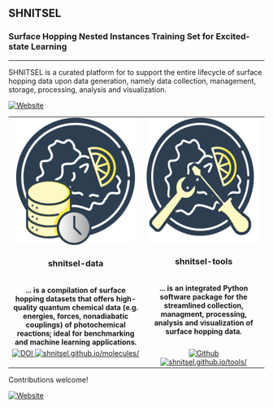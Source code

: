 ## SHNITSEL
### Surface Hopping Nested Instances Training Set for Excited-state Learning

-------------------------

SHNITSEL is a curated platform for to support the entire lifecycle of surface hopping data upon data generation, namely data collection, management, storage, processing, analysis and visualization.

[![Website](https://img.shields.io/badge/Website-shnitsel.github.io-yellow.svg)](https://shnitsel.github.io/)

<table>
  <tr>
    <td align="center" width="400" valign="top">
      <img src="https://github.com/SHNITSEL/shnitsel/blob/main/logo_shnitsel-data.png" height="250"><br>
      <h3><b>shnitsel-data<b></h3>
        <br>
        ... is a compilation of surface hopping datasets that offers high-quality quantum chemical data (e.g. energies, forces, nonadiabatic couplings) of photochemical reactions; ideal for benchmarking and machine learning applications.
        <br>
    </td>
    <td align="center" width="400" valign="top">
      <img src="https://github.com/SHNITSEL/shnitsel/blob/main/logo_shnitsel-tools.png" height="246"><br>
      <h3><b>shnitsel-tools<b></h3>
      <br>
      ... is an integrated Python software package for the streamlined collection, managment, processing, analysis and visualization of surface hopping data.
        <br>
    </td>
  </tr>
  <tr>
    <td align="center" width="400" valign="top">
        <a href="https://zenodo.org/records/15482819">
          <img src="https://img.shields.io/badge/Dataset-Zenodo-yellow.svg" alt="DOI">
        </a>
      <a href="https://shnitsel.github.io/molecules/">
          <img src="https://img.shields.io/badge/Website-shnitsel.github.io/molecules-yellow.svg" alt="shnitsel.github.io/molecules/">
      </a>
    </td>
    <td align="center" width="400" valign="top">
      <a href="https://github.com/SHNITSEL/shnitsel-tools">
          <img src="https://img.shields.io/badge/Code-Github-darkblue.svg" alt="Github">
      </a>
      <a href="https://shnitsel.github.io/tools/">
          <img src="https://img.shields.io/badge/Website-shnitsel.github.io/tools-yellow.svg" alt="shnitsel.github.io/tools/">
      </a>
    </td>
  </tr>
</table>

Contributions welcome!

[![Website](https://img.shields.io/badge/Website-shnitsel.github.io-yellow.svg)](https://shnitsel.github.io/)

<!--
**SHNITSEL/shnitsel** is a ✨ _special_ ✨ repository because its `README.md` (this file) appears on your GitHub profile.

Here are some ideas to get you started:

(<i>e.g.</i>, photodissociation, isomerization, and electrocyclic reactions)
<div align="center">
  <h1>SHNITSEL</h1>
  <img src="https://github.com/SHNITSEL/shnitsel/blob/main/shnitsel_logo.png" alt="SHNITSEL Logo" width="200px">
  <h3>Surface Hopping Nested Instances Training Set for Excited-state Learning</h3>
</div>

-->
